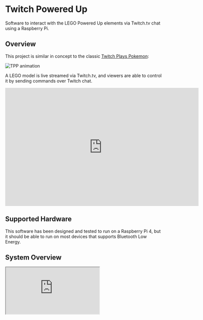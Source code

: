 Twitch Powered Up
=================

Software to interact with the LEGO Powered Up elements via Twitch.tv chat using a Raspberry Pi.

Overview
--------

This project is similar in concept to the classic [Twitch Plays Pokemon](https://en.wikipedia.org/wiki/Twitch_Plays_Pok%C3%A9mon):

![TPP animation](https://upload.wikimedia.org/wikipedia/en/1/15/Twitch_plays_pokemon_animated.gif)

A LEGO model is live streamed via Twitch.tv, and viewers are able to control it by sending commands over Twitch chat.

<iframe src="https://player.twitch.tv/?video=40446561" frameborder="0" allowfullscreen="true" scrolling="no" height="378" width="620"></iframe>

Supported Hardware
------------------

This software has been designed and tested to run on a Raspberry Pi 4, but it should be able to run on most devices that supports Bluetooth Low Energy.

System Overview
---------------

<iframe src=https://box-line-text.netlify.app/#;b553Video;ac53Bluetooth;cf422Hub;ac83Bluetooth;cf722Hub;c1445Twitch.tv;9583Chat;c8445;c8142Webcam;4a41;8852;4a31;096;096Pi"
